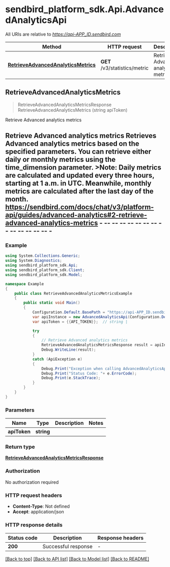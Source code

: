# sendbird_platform_sdk.Api.AdvancedAnalyticsApi

All URIs are relative to *https://api-APP_ID.sendbird.com*

Method | HTTP request | Description
------------- | ------------- | -------------
[**RetrieveAdvancedAnalyticsMetrics**](AdvancedAnalyticsApi.md#retrieveadvancedanalyticsmetrics) | **GET** /v3/statistics/metric | Retrieve Advanced analytics metrics



## RetrieveAdvancedAnalyticsMetrics

> RetrieveAdvancedAnalyticsMetricsResponse RetrieveAdvancedAnalyticsMetrics (string apiToken)

Retrieve Advanced analytics metrics

## Retrieve Advanced analytics metrics  Retrieves Advanced analytics metrics based on the specified parameters. You can retrieve either daily or monthly metrics using the time_dimension parameter.  >__Note__: Daily metrics are calculated and updated every three hours, starting at 1 a.m. in UTC. Meanwhile, monthly metrics are calculated after the last day of the month.  https://sendbird.com/docs/chat/v3/platform-api/guides/advanced-analytics#2-retrieve-advanced-analytics-metrics - -- -- -- -- -- -- -- -- -- -- -- -- -- -

### Example

```csharp
using System.Collections.Generic;
using System.Diagnostics;
using sendbird_platform_sdk.Api;
using sendbird_platform_sdk.Client;
using sendbird_platform_sdk.Model;

namespace Example
{
    public class RetrieveAdvancedAnalyticsMetricsExample
    {
        public static void Main()
        {
            Configuration.Default.BasePath = "https://api-APP_ID.sendbird.com";
            var apiInstance = new AdvancedAnalyticsApi(Configuration.Default);
            var apiToken = {{API_TOKEN}};  // string | 

            try
            {
                // Retrieve Advanced analytics metrics
                RetrieveAdvancedAnalyticsMetricsResponse result = apiInstance.RetrieveAdvancedAnalyticsMetrics(apiToken);
                Debug.WriteLine(result);
            }
            catch (ApiException e)
            {
                Debug.Print("Exception when calling AdvancedAnalyticsApi.RetrieveAdvancedAnalyticsMetrics: " + e.Message );
                Debug.Print("Status Code: "+ e.ErrorCode);
                Debug.Print(e.StackTrace);
            }
        }
    }
}
```

### Parameters


Name | Type | Description  | Notes
------------- | ------------- | ------------- | -------------
 **apiToken** | **string**|  | 

### Return type

[**RetrieveAdvancedAnalyticsMetricsResponse**](RetrieveAdvancedAnalyticsMetricsResponse.md)

### Authorization

No authorization required

### HTTP request headers

- **Content-Type**: Not defined
- **Accept**: application/json


### HTTP response details
| Status code | Description | Response headers |
|-------------|-------------|------------------|
| **200** | Successful response |  -  |

[[Back to top]](#)
[[Back to API list]](../README.md#documentation-for-api-endpoints)
[[Back to Model list]](../README.md#documentation-for-models)
[[Back to README]](../README.md)


